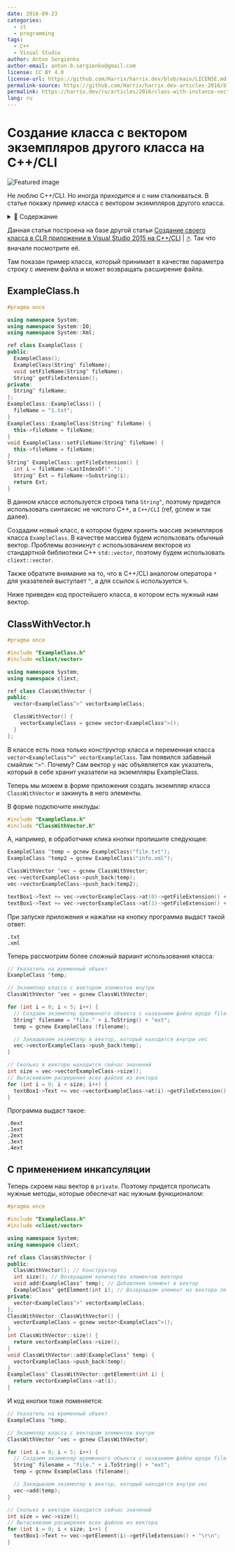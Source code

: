 ```yaml
---
date: 2016-09-23
categories:
  - it
  - programming
tags:
  - C++
  - Visual Studio
author: Anton Sergienko
author-email: anton.b.sergienko@gmail.com
license: CC BY 4.0
license-url: https://github.com/Harrix/harrix.dev/blob/main/LICENSE.md
permalink-source: https://github.com/Harrix/harrix.dev-articles-2016/blob/main/class-with-instance-vector-clr/class-with-instance-vector-clr.md
permalink: https://harrix.dev/ru/articles/2016/class-with-instance-vector-clr/
lang: ru
---
```


# Создание класса с вектором экземпляров другого класса на C++/CLI

![Featured image](featured-image.svg)

Не люблю C++/CLI. Но иногда приходится и с ним сталкиваться. В статье покажу пример класса с вектором экземпляров другого класса.

<details>
<summary>📖 Содержание</summary>

## Содержание

- [ExampleClass.h](#exampleclassh)
- [ClassWithVector.h](#classwithvectorh)
- [С применением инкапсуляции](#с-применением-инкапсуляции)

</details>

Данная статья построена на базе другой статьи [Создание своего класса в CLR приложении в Visual Studio 2015 на C++/CLI](https://github.com/Harrix/harrix.dev-articles-2016/blob/main/new-class-clr-vs-2015/new-class-clr-vs-2015.md) | [🡥](https://harrix.dev/ru/articles/2016/new-class-clr-vs-2015/). Так что вначале посмотрите её.

Там показан пример класса, который принимает в качестве параметра строку с именем файла и может возвращать расширение файла.

## ExampleClass.h

```cpp
#pragma once

using namespace System;
using namespace System::IO;
using namespace System::Xml;

ref class ExampleClass {
public:
  ExampleClass();
  ExampleClass(String^ fileName);
  void setFileName(String^ fileName);
  String^ getFileExtension();
private:
  String^ fileName;
};
ExampleClass::ExampleClass() {
  fileName = "1.txt";
}
ExampleClass::ExampleClass(String^ fileName) {
  this->fileName = fileName;
}
void ExampleClass::setFileName(String^ fileName) {
  this->fileName = fileName;
}
String^ ExampleClass::getFileExtension() {
  int i = fileName->LastIndexOf(".");
  String^ Ext = fileName->Substring(i);
  return Ext;
}
```

В данном классе используется строка типа `String^`, поэтому придется использовать синтаксис не чистого C++, а `C++/CLI` (ref, gcnew и так далее).

Создадим новый класс, в котором будем хранить массив экземпляров класса `ExampleClass`. В качестве массива будем использовать обычный вектор. Проблемы возникнут с использованием векторов из стандартной библиотеки C++ `std::vector`, поэтому будем использовать `cliext::vector`.

Также обратите внимание на то, что в C++/CLI аналогом оператора `*` для указателей выступает `^`, а для ссылок `&` используется `%`.

Ниже приведен код простейшего класса, в котором есть нужный нам вектор.

## ClassWithVector.h

```cpp
#pragma once

#include "ExampleClass.h"
#include <cliext/vector>

using namespace System;
using namespace cliext;

ref class ClassWithVector {
public:
  vector<ExampleClass^>^ vectorExampleClass;

  ClassWithVector() {
    vectorExampleClass = gcnew vector<ExampleClass^>();
  }
};
```

В классе есть пока только конструктор класса и переменная класса `vector<ExampleClass^>^ vectorExampleClass`. Там появился забавный смайлик `^>^`. Почему? Сам вектор у нас объявляется как указатель, который в себе хранит указатели на экземпляры ExampleClass.

Теперь мы можем в форме приложения создать экземпляр класса `ClassWithVector` и закинуть в него элементы.

В форме подключите инклуды:

```cpp
#include "ExampleClass.h"
#include "ClassWithVector.h"
```

А, например, в обработчике клика кнопки пропишите следующее:

```cpp
ExampleClass ^temp = gcnew ExampleClass("file.txt");
ExampleClass ^temp2 = gcnew ExampleClass("info.xml");

ClassWithVector ^vec = gcnew ClassWithVector;
vec->vectorExampleClass->push_back(temp);
vec->vectorExampleClass->push_back(temp2);

textBox1->Text += vec->vectorExampleClass->at(0)->getFileExtension() + "\r\n";
textBox1->Text += vec->vectorExampleClass->at(1)->getFileExtension() + "\r\n";
```

При запуске приложения и нажатии на кнопку программа выдаст такой ответ:

```shell
.txt
.xml
```

Теперь рассмотрим более сложный вариант использования класса:

```cpp
// Указатель на временный объект
ExampleClass ^temp;

// Экземпляр класса с вектором элементов внутри
ClassWithVector ^vec = gcnew ClassWithVector;

for (int i = 0; i < 5; i++) {
  // Создаем экземпляр временного объекта с названием файла вроде file.2ext
  String^ filename = "file." + i.ToString() + "ext";
  temp = gcnew ExampleClass (filename);

  // Закидываем экземпляр в вектор, который находится внутри vec
  vec->vectorExampleClass->push_back(temp);
}

// Сколько в векторе находится сейчас значений
int size = vec->vectorExampleClass->size();
// Вытаскиваем расширения всех файлов из вектора
for (int i = 0; i < size; i++) {
  textBox1->Text += vec->vectorExampleClass->at(i)->getFileExtension() + "\r\n";
}
```

Программа выдаст такое:

```shell
.0ext
.1ext
.2ext
.3ext
.4ext
```

## С применением инкапсуляции

Теперь скроем наш вектор в `private`. Поэтому придется прописать нужные методы, которые обеспечат нас нужным функционалом:

```cpp
#pragma once

#include "ExampleClass.h"
#include <cliext/vector>

using namespace System;
using namespace cliext;

ref class ClassWithVector {
public:
  ClassWithVector(); // Конструктор
  int size(); // Возвращаем количество элементов вектора
  void add(ExampleClass^ temp); // Добавляем элемент в вектор
  ExampleClass^ getElement(int i); // Возвращаем элемент из вектора по номеру
private:
  vector<ExampleClass^>^ vectorExampleClass;
};
ClassWithVector::ClassWithVector() {
  vectorExampleClass = gcnew vector<ExampleClass^>();
}
int ClassWithVector::size() {
  return vectorExampleClass->size();
}
void ClassWithVector::add(ExampleClass^ temp) {
  vectorExampleClass->push_back(temp);
}
ExampleClass^ ClassWithVector::getElement(int i) {
  return vectorExampleClass->at(i);
}
```

И код кнопки тоже поменяется:

```cpp
// Указатель на временный объект
ExampleClass ^temp;

// Экземпляр класса с вектором элементов внутри
ClassWithVector ^vec = gcnew ClassWithVector;

for (int i = 0; i < 5; i++) {
  // Создаем экземпляр временного объекта с названием файла вроде file.2ext
  String^ filename = "file." + i.ToString() + "ext";
  temp = gcnew ExampleClass (filename);

  // Закидываем экземпляр в вектор, который находится внутри vec
  vec->add(temp);
}

// Сколько в векторе находится сейчас значений
int size = vec->size();
// Вытаскиваем расширения всех файлов из вектора
for (int i = 0; i < size; i++) {
  textBox1->Text += vec->getElement(i)->getFileExtension() + "\r\n";
}
```
